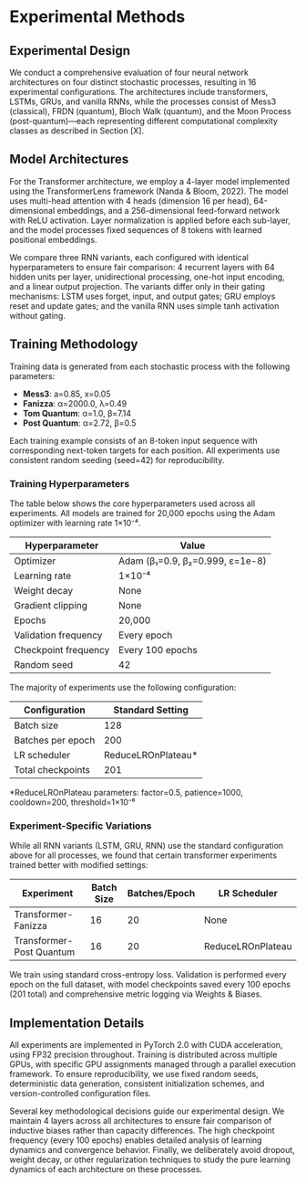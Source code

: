 # Experimental Methods

## Experimental Design

We conduct a comprehensive evaluation of four neural network architectures on four distinct stochastic processes, resulting in 16 experimental configurations. The architectures include transformers, LSTMs, GRUs, and vanilla RNNs, while the processes consist of Mess3 (classical), FRDN (quantum), Bloch Walk (quantum), and the Moon Process (post-quantum)—each representing different computational complexity classes as described in Section [X].

## Model Architectures

For the Transformer architecture, we employ a 4-layer model implemented using the TransformerLens framework (Nanda & Bloom, 2022). The model uses multi-head attention with 4 heads (dimension 16 per head), 64-dimensional embeddings, and a 256-dimensional feed-forward network with ReLU activation. Layer normalization is applied before each sub-layer, and the model processes fixed sequences of 8 tokens with learned positional embeddings.

We compare three RNN variants, each configured with identical hyperparameters to ensure fair comparison: 4 recurrent layers with 64 hidden units per layer, unidirectional processing, one-hot input encoding, and a linear output projection. The variants differ only in their gating mechanisms: LSTM uses forget, input, and output gates; GRU employs reset and update gates; and the vanilla RNN uses simple tanh activation without gating.

## Training Methodology

Training data is generated from each stochastic process with the following parameters:
- **Mess3**: a=0.85, x=0.05
- **Fanizza**: α=2000.0, λ=0.49  
- **Tom Quantum**: α=1.0, β=7.14
- **Post Quantum**: α=2.72, β=0.5

Each training example consists of an 8-token input sequence with corresponding next-token targets for each position. All experiments use consistent random seeding (seed=42) for reproducibility.

### Training Hyperparameters

The table below shows the core hyperparameters used across all experiments. All models are trained for 20,000 epochs using the Adam optimizer with learning rate 1×10⁻⁴.

| **Hyperparameter** | **Value** |
|---|---|
| Optimizer | Adam (β₁=0.9, β₂=0.999, ε=1e-8) |
| Learning rate | 1×10⁻⁴ |
| Weight decay | None |
| Gradient clipping | None |
| Epochs | 20,000 |
| Validation frequency | Every epoch |
| Checkpoint frequency | Every 100 epochs |
| Random seed | 42 |

The majority of experiments use the following configuration:

| **Configuration** | **Standard Setting** |
|---|---|
| Batch size | 128 |
| Batches per epoch | 200 |
| LR scheduler | ReduceLROnPlateau* |
| Total checkpoints | 201 |

*ReduceLROnPlateau parameters: factor=0.5, patience=1000, cooldown=200, threshold=1×10⁻⁶

### Experiment-Specific Variations

While all RNN variants (LSTM, GRU, RNN) use the standard configuration above for all processes, we found that certain transformer experiments trained better with modified settings:

| **Experiment** | **Batch Size** | **Batches/Epoch** | **LR Scheduler** |
|---|---|---|---|
| Transformer-Fanizza | 16 | 20 | None |
| Transformer-Post Quantum | 16 | 20 | ReduceLROnPlateau |

We train using standard cross-entropy loss. Validation is performed every epoch on the full dataset, with model checkpoints saved every 100 epochs (201 total) and comprehensive metric logging via Weights & Biases.

## Implementation Details

All experiments are implemented in PyTorch 2.0 with CUDA acceleration, using FP32 precision throughout. Training is distributed across multiple GPUs, with specific GPU assignments managed through a parallel execution framework. To ensure reproducibility, we use fixed random seeds, deterministic data generation, consistent initialization schemes, and version-controlled configuration files.

Several key methodological decisions guide our experimental design. We maintain 4 layers across all architectures to ensure fair comparison of inductive biases rather than capacity differences. The high checkpoint frequency (every 100 epochs) enables detailed analysis of learning dynamics and convergence behavior. Finally, we deliberately avoid dropout, weight decay, or other regularization techniques to study the pure learning dynamics of each architecture on these processes.